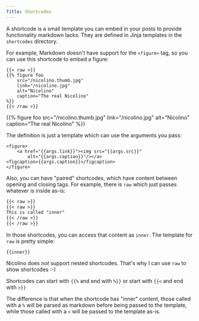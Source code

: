 ```yaml
---
Title: Shortcodes
---
```


A shortcode is a small template you can embed in your posts to
provide functionality markdown lacks. They are defined in Jinja
templates in the `shortcodes` directory.

For example, Markdown doesn't have support for the `<figure>` tag,
so you can use this shortcode to embed a figure:

```
{{< raw >}}
{{% figure foo
    src="/nicolino.thumb.jpg"
    link="/nicolino.jpg"
    alt="Nicolino"
    caption="The real Nicolino"
%}}
{{< /raw >}}
```

{{% figure foo
    src="/nicolino.thumb.jpg"
    link="/nicolino.jpg"
    alt="Nicolino"
    caption="The real Nicolino"
%}}

The definition is just a template which can use the arguments
you pass:

```jinja
<figure>
    <a href="{{args.link}}"><img src="{{args.src}}"
        alt="{{args.caption}}"/></a>
<figcaption>{{args.caption}}</figcaption>
</figure>
```

Also, you can have "paired" shortcodes, which have content between
opening and closing tags. For example, there is `raw` which just
passes whatever is inside as-is:

```markdown
{{< raw >}}
{{< raw >}}
This is called "inner"
{{< /raw >}}
{{< /raw >}}
```

In those shortcodes, you can access that content as `inner`.
The template for `raw` is pretty simple:

```jinja
{{inner}}
```

Nicolino does *not* support nested shortcodes. That's why I can use
`raw` to show shortcodes :-)

Shortcodes can start with `{{%` and end with `%}}` or start with `{{<` and end with `>}}`

The difference is that when the shortcode has "inner" content,
those called with a `%` will be parsed as markdown before being passed
to the template, while those called with a `<` will be passed
to the template as-is.
